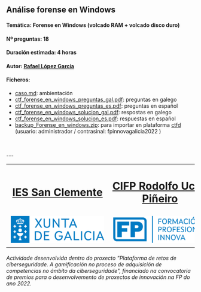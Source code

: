 ## Análise forense en Windows
#### Temática: Forense en Windows (volcado RAM + volcado disco duro)
#### Nº preguntas: 18
#### Duración estimada: 4 horas
#### Autor: [Rafael López García](https://phy-development.github.io/)
#### Ficheros:
- [caso.md](caso.md): ambientación
- [ctf_forense_en_windows_preguntas_gal.pdf](ctf_forense_en_windows_preguntas_gal.pdf): preguntas en galego
- [ctf_forense_en_windows_preguntas_es.pdf](ctf_forense_en_windows_preguntas_es.pdf): preguntas en español
- [ctf_forense_en_windows_solucion_gal.pdf](ctf_forense_en_windows_solucion_gal.pdf): respostas en galego
- [ctf_forense_en_windows_solucion_es.pdf](ctf_forense_en_windows_solucion_es.pdf): respuestas en español
- [backup_Forense_en_windows.zip](backup_Forense_en_windows.zip): para importar en plataforma [ctfd](https://github.com/CTFd/CTFd) (usuario: administrador / contrasinal: fpinnovagalicia2022 )
<br>
<br>
---
<br>
<table align="center" cellspacing="50">
<tr>
   <td><h1 align=center><a href="https://www.iessanclemente.net/" target="_blank">IES San Clemente</a></h1></td>
   <td><h1 align=center><a href="https://www.cifprodolfoucha.es/"  target="_blank">CIFP Rodolfo Ucha Piñeiro</a></h1></td>
</tr>
<tr>
    <td><a href="https://www.edu.xunta.gal/" target="_blank"><img class="w-100 mx-auto d-block" style="max-width: 250px;padding: 5px;" src="../imagenes/logo_xunta_positivo.png" /></a></td>
    <td><a href="https://www.edu.xunta.gal/fp/convocatoria-innovacion-2022" target="_blank"><img class="w-100 mx-auto d-block" style="max-width: 250px;padding: 5px;" src="../imagenes/composicion_formacion_profesional_innova.png" /></a></td>
</tr>
</table>
      <p> </p>
      <h6>Actividade desenvolvida dentro do proxecto "Plataforma de retos de ciberseguridade. A gamificación no proceso de adquisición de competencias no ámbito da ciberseguridade", financiado na convocatoria de premios para o desenvolvemento de proxectos de innovación na FP do ano 2022.</h6>
